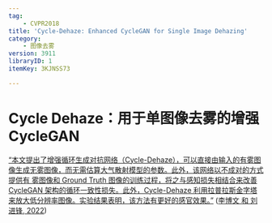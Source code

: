 ```yaml
---
tag:
    - CVPR2018
title: 'Cycle-Dehaze: Enhanced CycleGAN for Single Image Dehazing'
category:
    - 图像去雾
version: 3911
libraryID: 1
itemKey: 3KJNSS73

---
```

# Cycle Dehaze：用于单图像去雾的增强CycleGAN

<span class="highlight" data-annotation="%7B%22attachmentURI%22%3A%22http%3A%2F%2Fzotero.org%2Fusers%2F10046823%2Fitems%2FJBUG7CXA%22%2C%22pageLabel%22%3A%223%22%2C%22position%22%3A%7B%22pageIndex%22%3A2%2C%22rects%22%3A%5B%5B191.706%2C593.469%2C297.37%2C605.311%5D%2C%5B79.475%2C577.719%2C297.37%2C589.536%5D%2C%5B79.475%2C561.969%2C297.37%2C573.786%5D%2C%5B79.475%2C546.219%2C297.37%2C558.036%5D%2C%5B79.475%2C530.469%2C297.37%2C542.286%5D%2C%5B79.475%2C514.719%2C297.37%2C526.536%5D%2C%5B79.475%2C498.969%2C297.37%2C510.786%5D%2C%5B79.475%2C483.219%2C302.64%2C495.036%5D%2C%5B79.475%2C467.469%2C205.284%2C479.286%5D%5D%7D%2C%22citationItem%22%3A%7B%22uris%22%3A%5B%22http%3A%2F%2Fzotero.org%2Fusers%2F10046823%2Fitems%2FR7FBEADT%22%5D%2C%22locator%22%3A%223%22%7D%7D" ztype="zhighlight"><a href="zotero://open-pdf/library/items/JBUG7CXA?page=3">“本文提出了增强循环生成对抗网络（Cycle-Dehaze），可以直接由输入的有雾图像生成无雾图像，而无需估算大气散射模型的参数。此外，该网络以不成对的方式提供有 雾图像和 Ground Truth 图像的训练过程，将之与感知损失相结合来改善 CycleGAN 架构的循环一致性损失。此外，Cycle-Dehaze 利用拉普拉斯金字塔来放大低分辨率图像。实验结果表明，该方法有更好的感官效果。”</a></span> <span class="citation" data-citation="%7B%22citationItems%22%3A%5B%7B%22uris%22%3A%5B%22http%3A%2F%2Fzotero.org%2Fusers%2F10046823%2Fitems%2FR7FBEADT%22%5D%2C%22itemData%22%3A%7B%22id%22%3A%22http%3A%2F%2Fzotero.org%2Fusers%2F10046823%2Fitems%2FR7FBEADT%22%2C%22type%22%3A%22article-journal%22%2C%22abstract%22%3A%22%E5%9B%BE%E5%83%8F%E5%8E%BB%E9%9B%BE%E6%98%AF%E8%AE%A1%E7%AE%97%E6%9C%BA%E8%A7%86%E8%A7%89%E9%A2%86%E5%9F%9F%E4%B8%80%E4%B8%AA%E9%87%8D%E8%A6%81%E7%9A%84%E7%A0%94%E7%A9%B6%E6%96%B9%E5%90%91%EF%BC%8C%E6%97%A8%E5%9C%A8%E4%BB%8E%E6%9C%89%E9%9B%BE%E5%9B%BE%E5%83%8F%E4%B8%AD%E8%8E%B7%E5%8F%96%E5%8E%9F%E6%9C%89%E5%9C%BA%E6%99%AF%E7%9A%84%E7%BB%86%E8%8A%82%E5%92%8C%E7%BA%B9%E7%90%86%E7%89%B9%E5%BE%81%E7%AD%89%E4%BF%A1%E6%81%AF%EF%BC%8C%E8%BF%9B%E8%80%8C%E5%BE%97%E5%88%B0%E6%B8%85%E6%99%B0%E6%97%A0%E9%9B%BE%E7%9A%84%E5%9B%BE%E5%83%8F%E3%80%82%E4%BD%9C%E4%B8%BA%E4%B8%80%E9%A1%B9%E5%9F%BA%E7%A1%80%E7%9A%84%E5%9B%BE%E5%83%8F%E5%A4%84%E7%90%86%E4%BB%BB%E5%8A%A1%EF%BC%8C%E5%9B%BE%E5%83%8F%E5%8E%BB%E9%9B%BE%E6%8A%80%E6%9C%AF%E6%9C%89%E7%9D%80%E5%B9%BF%E6%B3%9B%E7%9A%84%E5%BA%94%E7%94%A8%E3%80%82%E4%B8%BA%E4%BA%86%E6%8E%A2%E7%A9%B6%E5%9B%BE%E5%83%8F%E5%8E%BB%E9%9B%BE%E7%AE%97%E6%B3%95%E7%9A%84%E5%8F%91%E5%B1%95%E5%8E%86%E7%A8%8B%E4%B8%8E%E7%A0%94%E7%A9%B6%E7%8E%B0%E7%8A%B6%EF%BC%8C%E7%8E%B0%E5%B0%86%E5%8E%BB%E9%9B%BE%E7%AE%97%E6%B3%95%E6%8C%89%E7%85%A7%E6%89%80%E4%BD%BF%E7%94%A8%E5%9B%BE%E5%83%8F%E6%95%B0%E9%87%8F%E7%9A%84%E4%B8%8D%E5%90%8C%E5%88%86%E4%B8%BA%E5%A4%9A%E5%B9%85%E5%9B%BE%E5%83%8F%E5%8E%BB%E9%9B%BE%E7%AE%97%E6%B3%95%E5%92%8C%E5%8D%95%E5%B9%85%E5%9B%BE%E5%83%8F%E5%8E%BB%E9%9B%BE%E7%AE%97%E6%B3%95%E4%B8%A4%E5%A4%A7%E7%B1%BB%E3%80%82%E9%A6%96%E5%85%88%E6%A2%B3%E7%90%86%E4%BA%86%E5%9B%BE%E5%83%8F%E5%8E%BB%E9%9B%BE%E7%AE%97%E6%B3%95%E7%9A%84%E5%8F%91%E5%B1%95%E5%8E%86%E7%A8%8B%E4%B8%8E%E7%A0%94%E7%A9%B6%E7%8E%B0%E7%8A%B6%EF%BC%8C%E7%84%B6%E5%90%8E%E5%AF%B9%E6%AF%94%E6%80%BB%E7%BB%93%E4%BA%86%E5%90%84%E7%B1%BB%E7%AE%97%E6%B3%95%E7%9A%84%E5%BC%82%E5%90%8C%E7%82%B9%EF%BC%8C%E6%9C%80%E5%90%8E%E8%AE%A8%E8%AE%BA%E4%BA%86%E5%9B%BE%E5%83%8F%E5%8E%BB%E9%9B%BE%E7%AE%97%E6%B3%95%E7%9A%84%E7%A0%94%E7%A9%B6%E6%89%80%E9%9D%A2%E4%B8%B4%E7%9A%84%E6%BD%9C%E5%9C%A8%E9%97%AE%E9%A2%98%EF%BC%8C%E5%B9%B6%E5%AF%B9%E6%9C%AA%E6%9D%A5%E7%9A%84%E7%A0%94%E7%A9%B6%E6%96%B9%E5%90%91%E5%81%9A%E5%87%BA%E4%BA%86%E5%85%A8%E6%96%B0%E7%9A%84%E5%B1%95%E6%9C%9B%E3%80%82%22%2C%22container-title%22%3A%22%E7%8E%B0%E4%BB%A3%E8%AE%A1%E7%AE%97%E6%9C%BA%22%2C%22ISSN%22%3A%221007-1423%22%2C%22issue%22%3A%2213%22%2C%22language%22%3A%22zh_CN%22%2C%22page%22%3A%2257-61%22%2C%22source%22%3A%22CNKI%22%2C%22title%22%3A%22%E5%9B%BE%E5%83%8F%E5%8E%BB%E9%9B%BE%E6%8A%80%E6%9C%AF%E7%A0%94%E7%A9%B6%E7%BB%BC%E8%BF%B0%22%2C%22URL%22%3A%22https%3A%2F%2Fkns.cnki.net%2FKCMS%2Fdetail%2Fdetail.aspx%3Fdbcode%3DCJFD%26dbname%3DCJFDLAST2022%26filename%3DXDJS202213009%26v%3D%22%2C%22volume%22%3A%2228%22%2C%22author%22%3A%5B%7B%22literal%22%3A%22%E6%9D%8E%E5%8D%9A%E6%96%87%22%7D%2C%7B%22literal%22%3A%22%E5%88%98%E8%BF%9B%E9%94%8B%22%7D%5D%2C%22issued%22%3A%7B%22date-parts%22%3A%5B%5B%222022%22%5D%5D%7D%7D%7D%5D%2C%22properties%22%3A%7B%7D%7D" ztype="zcitation">(<span class="citation-item"><a href="zotero://select/library/items/R7FBEADT">李博文 和 刘进锋, 2022</a></span>)</span>
